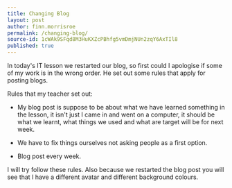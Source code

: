 ```yaml
---
title: Changing Blog
layout: post
author: finn.morrisroe
permalink: /changing-blog/
source-id: 1cWAk9SFqd8M3HuKXZcPBhfg5vmDmjNUn2zqY6AxTIl8
published: true
---
```

In today's IT lesson we restarted our blog, so first could I apologise if some of my work is in the wrong order. He set out some rules that apply for posting blogs.

Rules that my teacher set out:

* My blog post is suppose to be about what we have learned something in the lesson, it isn't just I came in and went on a computer, it should be what we learnt, what things we used and what are target will be for next week.

* We have to fix things ourselves not asking people as a first option.

* Blog post every week.

I will try follow these rules. Also because we restarted the blog post you will see that I have a different avatar and different background colours.

